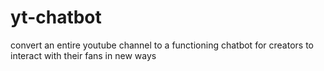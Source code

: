 # yt-chatbot
convert an entire youtube channel to a functioning chatbot for creators to interact with their fans in new ways
